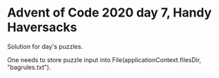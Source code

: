 # Advent of Code 2020 day 7, Handy Haversacks

Solution for day's puzzles.

One needs to store puzzle input into File(applicationContext.filesDir, "bagrules.txt").
